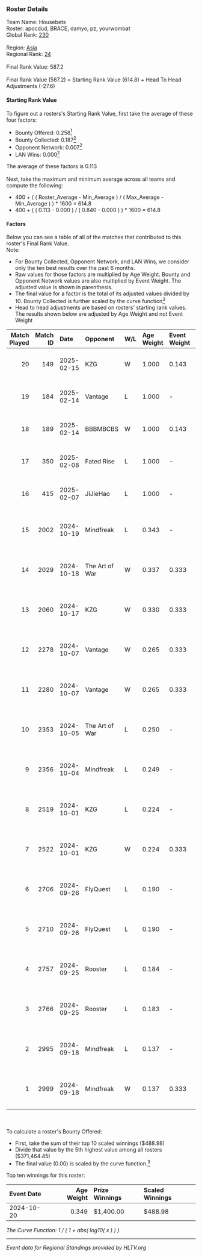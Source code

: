 ### Roster Details<br />
Team Name: Housebets<br />
Roster: apocdud, BRACE, damyo, pz, yourwombat<br />
Global Rank: [230](../../standings_global_2025_02_24.md)<br />
<br />
Region: [Asia]( ../../standings_asia_2025_02_24.md)<br />
Regional Rank: [24]( ../../standings_asia_2025_02_24.md)<br />
<br />
Final Rank Value:  587.2<br />
<br />
Final Rank Value (587.2) = Starting Rank Value (614.8) + Head To Head Adjustments (-27.6)<br />

#### Starting Rank Value<br />
To figure out a rosters's Starting Rank Value, first take the average of these four factors:<br />
- Bounty Offered: 0.258[<sup>1</sup>](#table2)
- Bounty Collected: 0.187[<sup>2</sup>](#table1)
- Opponent Network: 0.007[<sup>2</sup>](#table1)
- LAN Wins: 0.000[<sup>2</sup>](#table1)

The average of these factors is 0.113<br />
<br />
Next, take the maximum and minimum average across all teams and compute the following:<br />
- 400 + ( ( Roster_Average - Min_Average ) / ( Max_Average - Min_Average ) ) * 1600 = 614.8
- 400 + ( ( 0.113 - 0.000 ) / ( 0.840 - 0.000 ) ) * 1600 = 614.8


#### Factors<br />
Below you can see a table of all of the matches that contributed to this roster's Final Rank Value.<br />
Note:<br />

- For Bounty Collected, Opponent Network, and LAN Wins, we consider only the ten best results over the past 6 months.
- Raw values for those factors are multiplied by Age Weight. Bounty and Opponent Network values are also multiplied by Event Weight. The adjusted value is shown in parenthesis.
- The final value for a factor is the total of its adjusted values divided by 10. Bounty Collected is further scaled by the curve function[<sup>3</sup>](#curveFunction)
- Head to head adjustments are based on rosters' starting rank values. The results shown below are adjusted by Age Weight and not Event Weight
<span id="table1"></span><br />


| Match Played | Match ID | Date       | Opponent       | W/L | Age Weight | Event Weight | Bounty Collected | Opponent Network | LAN Wins  | H2H Adj. | Roster                                       |
| -: | -: | :- | :- | :- | :- | :- | :- | :- | :- | -: | :- |
|           20 |      149 | 2025-02-15 | KZG            | W   | 1.000      | 0.143        | 0.001 (0.000)    | 0.096 (0.014)    | 0 (0.000) |    16.01 | apocdud, BRACE, damyo, pz, yourwombat        |
|           19 |      184 | 2025-02-14 | Vantage        | L   | 1.000      | -            | -                | -                | -         |   -19.11 | apocdud, BRACE, damyo, pz, yourwombat        |
|           18 |      189 | 2025-02-14 | BBBMBCBS       | W   | 1.000      | 0.143        | 0.000 (0.000)    | 0.000 (0.000)    | 0 (0.000) |     8.07 | apocdud, BRACE, damyo, pz, yourwombat        |
|           17 |      350 | 2025-02-08 | Fated Rise     | L   | 1.000      | -            | -                | -                | -         |   -17.85 | apocdud, BRACE, damyo, pz, SkulL             |
|           16 |      415 | 2025-02-07 | JiJieHao       | L   | 1.000      | -            | -                | -                | -         |   -14.09 | apocdud, BRACE, damyo, pz, yourwombat        |
|           15 |     2002 | 2024-10-19 | Mindfreak      | L   | 0.343      | -            | -                | -                | -         |    -4.12 | apocdud, BRACE, damyo, Omichella, yourwombat |
|           14 |     2029 | 2024-10-18 | The Art of War | W   | 0.337      | 0.333        | 0.001 (0.000)    | 0.088 (0.010)    | 0 (0.000) |     5.37 | apocdud, BRACE, damyo, Omichella, yourwombat |
|           13 |     2060 | 2024-10-17 | KZG            | W   | 0.330      | 0.333        | 0.001 (0.000)    | 0.096 (0.011)    | 0 (0.000) |     5.10 | apocdud, BRACE, damyo, Omichella, yourwombat |
|           12 |     2278 | 2024-10-07 | Vantage        | W   | 0.265      | 0.333        | 0.000 (0.000)    | 0.119 (0.011)    | 0 (0.000) |     2.73 | apocdud, BRACE, damyo, Omichella, yourwombat |
|           11 |     2280 | 2024-10-07 | Vantage        | W   | 0.265      | 0.333        | 0.000 (0.000)    | 0.119 (0.011)    | 0 (0.000) |     2.79 | apocdud, BRACE, damyo, Omichella, yourwombat |
|           10 |     2353 | 2024-10-05 | The Art of War | L   | 0.250      | -            | -                | -                | -         |    -3.89 | apocdud, BRACE, damyo, Omichella, yourwombat |
|            9 |     2356 | 2024-10-04 | Mindfreak      | L   | 0.249      | -            | -                | -                | -         |    -3.00 | apocdud, BRACE, damyo, Omichella, yourwombat |
|            8 |     2519 | 2024-10-01 | KZG            | L   | 0.224      | -            | -                | -                | -         |    -3.60 | apocdud, BRACE, damyo, Omichella, yourwombat |
|            7 |     2522 | 2024-10-01 | KZG            | W   | 0.224      | 0.333        | 0.001 (0.000)    | 0.096 (0.007)    | 0 (0.000) |     3.50 | apocdud, BRACE, damyo, Omichella, yourwombat |
|            6 |     2706 | 2024-09-26 | FlyQuest       | L   | 0.190      | -            | -                | -                | -         |    -0.50 | apocdud, BRACE, damyo, Omichella, yourwombat |
|            5 |     2710 | 2024-09-26 | FlyQuest       | L   | 0.190      | -            | -                | -                | -         |    -0.50 | apocdud, BRACE, damyo, Omichella, yourwombat |
|            4 |     2757 | 2024-09-25 | Rooster        | L   | 0.184      | -            | -                | -                | -         |    -2.68 | apocdud, BRACE, damyo, Omichella, yourwombat |
|            3 |     2766 | 2024-09-25 | Rooster        | L   | 0.183      | -            | -                | -                | -         |    -2.72 | apocdud, BRACE, damyo, Omichella, yourwombat |
|            2 |     2995 | 2024-09-18 | Mindfreak      | L   | 0.137      | -            | -                | -                | -         |    -1.74 | apocdud, BRACE, damyo, Omichella, yourwombat |
|            1 |     2999 | 2024-09-18 | Mindfreak      | W   | 0.137      | 0.333        | 0.002 (0.000)    | 0.101 (0.005)    | 0 (0.000) |     2.60 | apocdud, BRACE, damyo, Omichella, yourwombat |

<br />
<span id="table2"></span><br />
To calculate a roster's Bounty Offered:<br />

- First, take the sum of their top 10 scaled winnings ($488.98)
- Divide that value by the 5th highest value among all rosters ($371,464.45)
- The final value (0.00) is scaled by the curve function.[<sup>3</sup>](#curveFunction)

Top ten winnings for this roster:<br />

| Event Date | Age Weight | Prize Winnings | Scaled Winnings |
| :- | -: | :- | :- |
| 2024-10-20 |      0.349 | $1,400.00      | $488.98         |


<span id="curveFunction"></span>_The Curve Function: 1 / ( 1 + abs( log10( x ) ) )_<br />

---
_Event data for Regional Standings provided by HLTV.org_<br />
